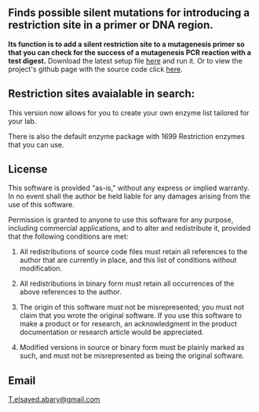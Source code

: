 

## Finds possible silent mutations for introducing a restriction site in a primer or DNA region.
__Its function is to add a silent restriction site to a mutagenesis primer so that you can check for the success of a mutagenesis PCR reaction with a test digest.__
Download the latest setup file [here](https://github.com/Tamer-ElSayed/SMRF/releases/download/v2.1/SMRF.2.1.Setup.exe) and run it. Or to view the project's github page with the source code click [here](https://github.com/Tamer-ElSayed/SMRF).

## Restriction sites avaialable in search:
This version now allows for you to create your own enzyme list tailored for your lab.

There is also the default enzyme package with 1699 Restriction enzymes that you can use.


## License
This software is provided "as-is," without any express or implied warranty. In no event shall the
author be held liable for any damages arising from the use of this software.

Permission is granted to anyone to use this software for any purpose, including commercial
applications, and to alter and redistribute it, provided that the following conditions are met:

1. All redistributions of source code files must retain all references to the author that are currently in
   place, and this list of conditions without modification.

2. All redistributions in binary form must retain all occurrences of the above references to the author.

3. The origin of this software must not be misrepresented; you must not claim that you wrote the
   original software. If you use this software to make a product or for research, an acknowledgment in the
   product documentation or research article would be appreciated.

4. Modified versions in source or binary form must be plainly marked as such, and must not be
   misrepresented as being the original software.
   
   
   

## Email
T.elsayed.abary@gmail.com
<meta name="google-site-verification" content="tyfOjdeW3WeEDJWg8NpbkayNo6PLAmW-xElD4Xru410" />


